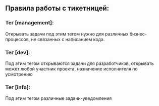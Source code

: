 ## Правила работы с тикетницей:

### Тег [management]:
Открывать задачи под этим тегом нужно для различных бизнес-процессов, не связанных с написанием кода.

### Тег [dev]:
Под этим тегом открываются задачи для разработчиков, открывать может любой участник проекта, назначение исполнителя по усмотрению

### Тег [info]:
Под этим тегом различные задачи-уведомления
